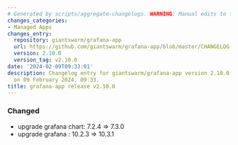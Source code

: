 ```yaml
---
# Generated by scripts/aggregate-changelogs. WARNING: Manual edits to this files will be overwritten.
changes_categories:
- Managed Apps
changes_entry:
  repository: giantswarm/grafana-app
  url: https://github.com/giantswarm/grafana-app/blob/master/CHANGELOG.md#2100---2024-02-09
  version: 2.10.0
  version_tag: v2.10.0
date: '2024-02-09T09:33:01'
description: Changelog entry for giantswarm/grafana-app version 2.10.0, published
  on 09 February 2024, 09:33.
title: grafana-app release v2.10.0
---
```


### Changed
- upgrade grafana chart: 7.2.4 => 7.3.0
- upgrade grafana : 10.2.3 => 10.3.1
